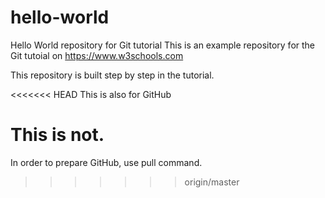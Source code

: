 # hello-world
Hello World repository for Git tutorial
This is an example repository for the Git tutoial on https://www.w3schools.com

This repository is built step by step in the tutorial.

<<<<<<< HEAD
This is also for GitHub

This is not.
=======
In order to prepare GitHub, use pull command.
>>>>>>> origin/master
